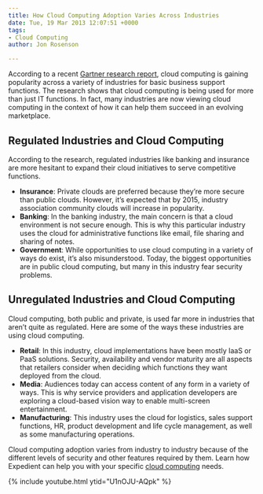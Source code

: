 ```yaml
---
title: How Cloud Computing Adoption Varies Across Industries
date: Tue, 19 Mar 2013 12:07:51 +0000
tags:
- Cloud Computing
author: Jon Rosenson

---
```

According to a recent [Gartner research report](http://www.gartner.com/id=2027216), cloud computing is gaining popularity across a variety of industries for basic business support functions. The research shows that cloud computing is being used for more than just IT functions. In fact, many industries are now viewing cloud computing in the context of how it can help them succeed in an evolving marketplace.

## Regulated Industries and Cloud Computing

According to the research, regulated industries like banking and insurance are more hesitant to expand their cloud initiatives to serve competitive functions.

* **Insurance**: Private clouds are preferred because they’re more secure than public clouds. However, it’s expected that by 2015, industry association community clouds will increase in popularity.
* **Banking**: In the banking industry, the main concern is that a cloud environment is not secure enough. This is why this particular industry uses the cloud for administrative functions like email, file sharing and sharing of notes.
* **Government**: While opportunities to use cloud computing in a variety of ways do exist, it’s also misunderstood. Today, the biggest opportunities are in public cloud computing, but many in this industry fear security problems.

## Unregulated Industries and Cloud Computing

Cloud computing, both public and private, is used far more in industries that aren’t quite as regulated. Here are some of the ways these industries are using cloud computing.

* **Retail**: In this industry, cloud implementations have been mostly IaaS or PaaS solutions. Security, availability and vendor maturity are all aspects that retailers consider when deciding which functions they want deployed from the cloud.
* **Media**: Audiences today can access content of any form in a variety of ways. This is why service providers and application developers are exploring a cloud-based vision way to enable multi-screen entertainment.
* **Manufacturing**: This industry uses the cloud for logistics, sales support functions, HR, product development and life cycle management, as well as some manufacturing operations.

Cloud computing adoption varies from industry to industry because of the different levels of security and other features required by them. Learn how Expedient can help you with your specific [cloud computing](https://www.expedient.com/cloud-computing/ "Cloud Computing") needs.

{% include youtube.html ytid="U1nOJU-AQpk" %}